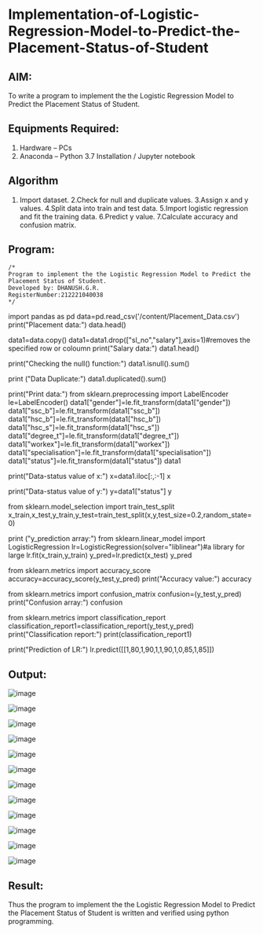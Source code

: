 # Implementation-of-Logistic-Regression-Model-to-Predict-the-Placement-Status-of-Student

## AIM:
To write a program to implement the the Logistic Regression Model to Predict the Placement Status of Student.

## Equipments Required:
1. Hardware – PCs
2. Anaconda – Python 3.7 Installation / Jupyter notebook

## Algorithm
1. Import dataset.
2.Check for null and duplicate values.
3.Assign x and y values.
4.Split data into train and test data.
5.Import logistic regression and fit the training data.
6.Predict y value.
7.Calculate accuracy and confusion matrix.


## Program:
```
/*
Program to implement the the Logistic Regression Model to Predict the Placement Status of Student.
Developed by: DHANUSH.G.R.
RegisterNumber:212221040038  
*/
```
import pandas as pd
data=pd.read_csv('/content/Placement_Data.csv')
print("Placement data:")
data.head()

data1=data.copy()
data1=data1.drop(["sl_no","salary"],axis=1)#removes the specified row or coloumn
print("Salary data:")
data1.head()

print("Checking the null() function:")
data1.isnull().sum()

print ("Data Duplicate:")
data1.duplicated().sum()

print("Print data:")
from sklearn.preprocessing import LabelEncoder
le=LabelEncoder()
data1["gender"]=le.fit_transform(data1["gender"])
data1["ssc_b"]=le.fit_transform(data1["ssc_b"])
data1["hsc_b"]=le.fit_transform(data1["hsc_b"])
data1["hsc_s"]=le.fit_transform(data1["hsc_s"])
data1["degree_t"]=le.fit_transform(data1["degree_t"])
data1["workex"]=le.fit_transform(data1["workex"])
data1["specialisation"]=le.fit_transform(data1["specialisation"])
data1["status"]=le.fit_transform(data1["status"])
data1

print("Data-status value of x:")
x=data1.iloc[:,:-1]
x

print("Data-status value of y:")
y=data1["status"]
y

from sklearn.model_selection import train_test_split
x_train,x_test,y_train,y_test=train_test_split(x,y,test_size=0.2,random_state=0)

print ("y_prediction array:")
from sklearn.linear_model import LogisticRegression
lr=LogisticRegression(solver="liblinear")#a library for large
lr.fit(x_train,y_train)
y_pred=lr.predict(x_test)
y_pred

from sklearn.metrics import accuracy_score 
accuracy=accuracy_score(y_test,y_pred) 
print("Accuracy value:")
accuracy

from sklearn.metrics import confusion_matrix 
confusion=(y_test,y_pred) 
print("Confusion array:")
confusion

from sklearn.metrics import classification_report 
classification_report1=classification_report(y_test,y_pred) 
print("Classification report:")
print(classification_report1)

print("Prediction of LR:")
lr.predict([[1,80,1,90,1,1,90,1,0,85,1,85]])
## Output:
![image](https://github.com/Dhanush12022004/Implementation-of-Logistic-Regression-Model-to-Predict-the-Placement-Status-of-Student/assets/128135558/32d0da15-2334-4be9-b1e1-632c4bdbb3e8)

![image](https://github.com/Dhanush12022004/Implementation-of-Logistic-Regression-Model-to-Predict-the-Placement-Status-of-Student/assets/128135558/cebcacf6-2730-4960-ba95-6c53dea3250a)

![image](https://github.com/Dhanush12022004/Implementation-of-Logistic-Regression-Model-to-Predict-the-Placement-Status-of-Student/assets/128135558/d209608d-4fd9-42b6-9ebd-803effa4e656)

![image](https://github.com/Dhanush12022004/Implementation-of-Logistic-Regression-Model-to-Predict-the-Placement-Status-of-Student/assets/128135558/86099f5a-475b-4334-bccf-f02618640632)

![image](https://github.com/Dhanush12022004/Implementation-of-Logistic-Regression-Model-to-Predict-the-Placement-Status-of-Student/assets/128135558/446d036c-3e7e-45cf-85b4-88c7b838b509)


![image](https://github.com/Dhanush12022004/Implementation-of-Logistic-Regression-Model-to-Predict-the-Placement-Status-of-Student/assets/128135558/68a4e8ee-2ca6-4eed-88ef-6a32607f2185)

![image](https://github.com/Dhanush12022004/Implementation-of-Logistic-Regression-Model-to-Predict-the-Placement-Status-of-Student/assets/128135558/466aec79-dad2-422d-9e66-9857cc69599e)

![image](https://github.com/Dhanush12022004/Implementation-of-Logistic-Regression-Model-to-Predict-the-Placement-Status-of-Student/assets/128135558/c68ea5df-6267-4d38-9ee5-a8b68ccadfbf)

![image](https://github.com/Dhanush12022004/Implementation-of-Logistic-Regression-Model-to-Predict-the-Placement-Status-of-Student/assets/128135558/093ae3fc-a3b6-4599-895d-484ee9c1047c)

![image](https://github.com/Dhanush12022004/Implementation-of-Logistic-Regression-Model-to-Predict-the-Placement-Status-of-Student/assets/128135558/566f6774-7b4e-4797-81d2-8f92d6fb901c)

![image](https://github.com/Dhanush12022004/Implementation-of-Logistic-Regression-Model-to-Predict-the-Placement-Status-of-Student/assets/128135558/7f01d323-91f5-4271-aadc-b31520b31534)

![image](https://github.com/Dhanush12022004/Implementation-of-Logistic-Regression-Model-to-Predict-the-Placement-Status-of-Student/assets/128135558/50e8ede8-d5d0-4033-9116-d53218d05e8c)


## Result:
Thus the program to implement the the Logistic Regression Model to Predict the Placement Status of Student is written and verified using python programming.
